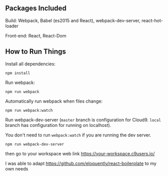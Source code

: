 ## Packages Included

Build: Webpack, Babel (es2015 and React), webpack-dev-server, react-hot-loader

Front-end: React, React-Dom

## How to Run Things

Install all dependencies:

```
npm install
```

Run webpack:

```
npm run webpack
```

Automatically run webpack when files change:

```
npm run webpack:watch
```



Run webpack-dev-server (`master` branch is configuration for Cloud9. `local` branch has configuration for running on localhost).

You don't need to run `webpack:watch` if you are running the dev server.

```
npm run webpack-dev-server
```

then go to your workspace web link https://your-workspace.c9users.io/

I was able to adapt https://github.com/eloquently/react-boilerplate to my own needs